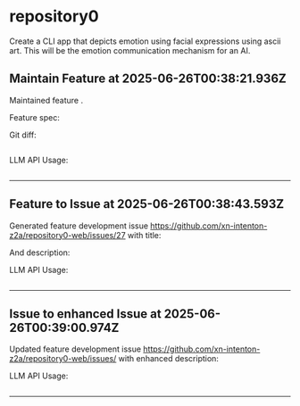 # repository0
Create a CLI app that depicts emotion using facial expressions using ascii art.
This will be the emotion communication mechanism for an AI.
## Maintain Feature at 2025-06-26T00:38:21.936Z

Maintained feature .

Feature spec:



Git diff:

```diff

```

LLM API Usage:

```json

```
---

## Feature to Issue at 2025-06-26T00:38:43.593Z

Generated feature development issue https://github.com/xn-intenton-z2a/repository0-web/issues/27 with title:



And description:



LLM API Usage:

```json

```
---

## Issue to enhanced Issue at 2025-06-26T00:39:00.974Z

Updated feature development issue https://github.com/xn-intenton-z2a/repository0-web/issues/ with enhanced description:



LLM API Usage:

```json

```
---

